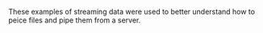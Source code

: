 These examples of streaming data were used to better understand how to peice files and pipe them from a server. 
